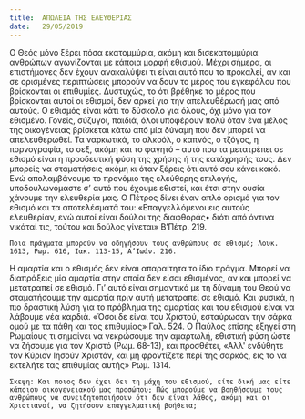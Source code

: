 ```yaml
---
title:  ΑΠΩΛΕΙΑ ΤΗΣ ΕΛΕΥΘΕΡΙΑΣ
date:   29/05/2019
---
```


Ο Θεός μόνο ξέρει πόσα εκατομμύρια, ακόμη και δισεκατομμύρια ανθρώπων αγωνίζονται με κάποια μορφή εθισμού. Μέχρι σήμερα, οι επιστήμονες δεν έχουν ανακαλύψει τι είναι αυτό που το προκαλεί, αν και σε ορισμένες περιπτώσεις μπορούν να δουν το μέρος του εγκεφάλου που βρίσκονται οι επιθυμίες. Δυστυχώς, το ότι βρέθηκε το μέρος που βρίσκονται αυτοί οι εθισμοί, δεν αρκεί για την απελευθέρωσή μας από αυτούς. Ο εθισμός είναι κάτι το δύσκολο για όλους, όχι μόνο για τον εθισμένο. Γονείς, σύζυγοι, παιδιά, όλοι υποφέρουν πολύ όταν ένα μέλος της οικογένειας βρίσκεται κάτω από μία δύναμη που δεν μπορεί να απελευθερωθεί. Τα ναρκωτικά, το αλκοόλ, ο καπνός, ο τζόγος, η πορνογραφία, το σεξ, ακόμη και το φαγητό – αυτό που τα μετατρέπει σε εθισμό είναι η προοδευτική φύση της χρήσης ή της κατάχρησής τους. Δεν μπορείς να σταματήσεις ακόμη κι όταν ξέρεις ότι αυτό σου κάνει κακό. Ενώ απολαμβάνουμε το προνόμιο της ελεύθερης επιλογής, υποδουλωνόμαστε σ’ αυτό που έχουμε εθιστεί, και έτσι στην ουσία χάνουμε την ελευθερία μας. Ο Πέτρος δίνει έναν απλό ορισμό για τον εθισμό και τα αποτελέσματά του: «Επαγγελλόμενοι εις αυτούς ελευθερίαν, ενώ αυτοί είναι δούλοι της διαφθοράς• διότι από όντινα νικάταί τις, τούτου και δούλος γίνεται» Β’Πέτρ. 219.

`Ποια πράγματα μπορούν να οδηγήσουν τους ανθρώπους σε εθισμό; Λουκ. 1613, Ρωμ. 616, Ιακ. 113-15, Α’Ιωάν. 216.`

Η αμαρτία και ο εθισμός δεν είναι απαραίτητα το ίδιο πράγμα. Μπορεί να διαπράξεις μία αμαρτία στην οποία δεν είσαι εθισμένος, αν και μπορεί να μετατραπεί σε εθισμό. Γι’ αυτό είναι σημαντικό με τη δύναμη του Θεού να σταματήσουμε την αμαρτία πριν αυτή μετατραπεί σε εθισμό. Και φυσικά, η πιο δραστική λύση για το πρόβλημα της αμαρτίας και του εθισμού είναι να λάβουμε νέα καρδιά. «Όσοι δε είναι του Χριστού, εσταύρωσαν την σάρκα ομού με τα πάθη και τας επιθυμίας» Γαλ. 524. Ο Παύλος επίσης εξηγεί στη Ρωμαίους τι σημαίνει να νεκρώσουμε την αμαρτωλή, εθιστική φύση ώστε να ζήσουμε για τον Χριστό (Ρωμ. 68-13), και προσθέτει, «Αλλ' ενδύθητε τον Κύριον Ιησούν Χριστόν, και μη φροντίζετε περί της σαρκός, εις το να εκτελήτε τας επιθυμίας αυτής» Ρωμ. 1314.

`Σκεψη: Και ποιος δεν έχει δει τη μάχη του εθισμού, είτε δική μας είτε κάποιου οικογενειακού μας προσώπου; Πώς μπορούμε να βοηθήσουμε τους ανθρώπους να συνειδητοποιήσουν ότι δεν είναι λάθος, ακόμη και οι Χριστιανοί, να ζητήσουν επαγγελματική βοήθεια;`
